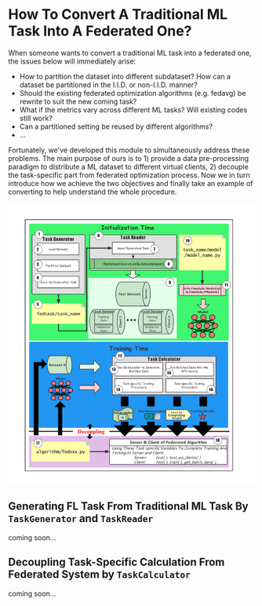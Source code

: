 # How To Convert A Traditional ML Task Into A Federated One?
When someone wants to convert a traditional ML task into a federated one, the issues below will immediately arise:
* How to partition the dataset into different subdataset? How can a dataset be partitioned in the I.I.D. or non-I.I.D. manner?
* Should the existing federated optimization algorithms (e.g. fedavg) be rewrite to suit the new coming task?
* What if the metrics vary across different ML tasks? Will existing codes still work?
* Can a partitioned setting be reused by different algorithms?
* ...

Fortunately, we've developed this module to simultaneously address these problems. The main purpose of ours is to 1) provide a data pre-processing paradigm to distribute a ML dataset to different virtual clients, 2) decouple the task-specific part from federated optimization process. Now we in turn introduce how we achieve the two objectives and finally take an example of converting to help understand the whole procedure.

<p float="left">
   <img src="https://github.com/WwZzz/myfigs/blob/master/federated_benchmark_od.Jpeg" width="1000" />
</p>

## Generating FL Task From Traditional ML Task By `TaskGenerator` and `TaskReader`
coming soon...

## Decoupling Task-Specific Calculation From Federated System by `TaskCalculator`
coming soon...
